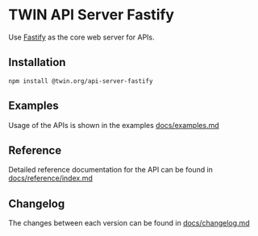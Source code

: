 # TWIN API Server Fastify

Use [Fastify](https://fastify.dev/) as the core web server for APIs.

## Installation

```shell
npm install @twin.org/api-server-fastify
```

## Examples

Usage of the APIs is shown in the examples [docs/examples.md](docs/examples.md)

## Reference

Detailed reference documentation for the API can be found in [docs/reference/index.md](docs/reference/index.md)

## Changelog

The changes between each version can be found in [docs/changelog.md](docs/changelog.md)

